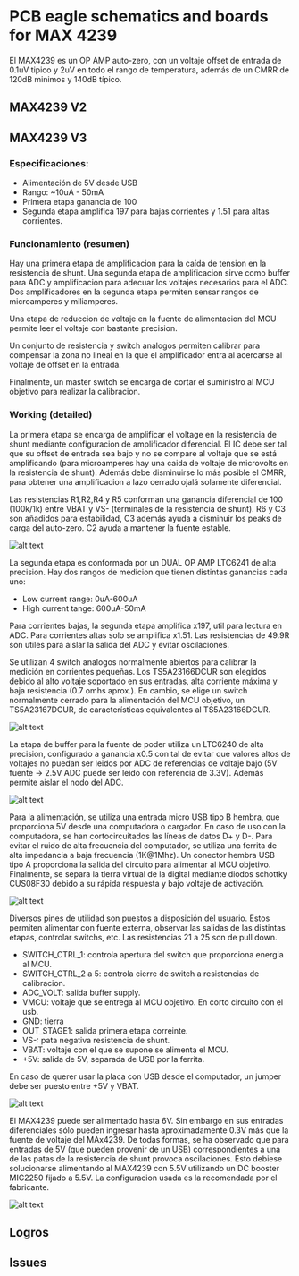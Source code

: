 # PCB eagle schematics and boards for MAX 4239

El MAX4239 es un OP AMP auto-zero, con un voltaje offset de entrada de 0.1uV tipico y 2uV en todo el rango de temperatura, además de un CMRR de  120dB minimos y 140dB típico.

## MAX4239 V2

## MAX4239 V3

### Especificaciones:
- Alimentación de 5V desde USB
- Rango: ~10uA - 50mA
- Primera etapa ganancia de 100
- Segunda etapa amplifica 197 para bajas corrientes y 1.51 para altas corrientes.

### Funcionamiento (resumen)

Hay una primera etapa de amplificacion para la caída de tension en la resistencia de shunt. Una segunda etapa de amplificacion sirve como buffer para ADC y amplificacion para adecuar los voltajes necesarios para el ADC. Dos amplificadores en la segunda etapa permiten sensar rangos de microamperes y miliamperes.

Una etapa de reduccion de voltaje en la fuente de alimentacion del MCU permite leer el voltaje con bastante precision.

Un conjunto de resistencia y switch analogos permiten calibrar para compensar la zona no lineal en la que el amplificador entra al acercarse al voltaje de offset en la entrada.

Finalmente, un master switch se encarga de cortar el suministro al MCU objetivo para realizar la calibracion.

### Working (detailed)

La primera etapa se encarga de amplificar el voltage en la resistencia de shunt mediante configuracion de amplificador diferencial. El IC debe ser tal que su offset de entrada sea bajo y no se compare al voltaje que se está amplificando (para microamperes hay una caida de voltaje de microvolts en la resistencia de shunt). Además debe disminuirse lo más posible el CMRR, para obtener una amplificacion a lazo cerrado ojalá solamente diferencial.

Las resistencias R1,R2,R4 y R5 conforman una ganancia diferencial de 100 (100k/1k) entre VBAT y VS- (terminales de la resistencia de shunt). R6 y C3 son añadidos para estabilidad, C3 además ayuda a disminuir los peaks de carga del auto-zero. C2 ayuda a mantener la fuente estable.

![alt text](https://github.com/jpfutalef/Current-Measurement-Board/blob/master/boards/PCB/MAX4239/Images/IM2.png)

La segunda etapa es conformada por un DUAL OP AMP LTC6241 de alta precision. Hay dos rangos de medicion que tienen distintas ganancias cada uno:
- Low current range: 0uA-600uA
- High current tange: 600uA-50mA

Para corrientes bajas, la segunda etapa amplifica x197, util para lectura en ADC. Para corrientes altas solo se amplifica x1.51. Las resistencias de 49.9R son utiles para aislar la salida del ADC y evitar oscilaciones.

Se utilizan 4 switch analogos normalmente abiertos para calibrar la medición en corrientes pequeñas. Los TS5A23166DCUR son elegidos debido al alto voltaje soportado en sus entradas, alta corriente máxima y baja resistencia (0.7 omhs aprox.). En cambio, se elige un switch normalmente cerrado para la alimentación del MCU objetivo, un TS5A23167DCUR, de características equivalentes al TS5A23166DCUR.

![alt text](https://github.com/jpfutalef/Current-Measurement-Board/blob/master/boards/PCB/MAX4239/Images/IM1.png)

La etapa de buffer para la fuente de poder utiliza un LTC6240 de alta precision, configurado a ganancia x0.5 con tal de evitar que valores altos de voltajes no puedan ser leidos por ADC de referencias de voltaje bajo (5V fuente -> 2.5V ADC puede ser leido con referencia de 3.3V). Además permite aislar el nodo del ADC.

![alt text](https://github.com/jpfutalef/Current-Measurement-Board/blob/master/boards/PCB/MAX4239/Images/IM3.png)

Para la alimentación, se utiliza una entrada micro USB tipo B hembra, que proporciona 5V desde una computadora o cargador. En caso de uso con la computadora, se han cortocircuitados las líneas de datos D+ y D-. Para evitar el ruido de alta frecuencia del computador, se utiliza una ferrita de alta impedancia a baja frecuencia (1K@1Mhz). Un conector hembra USB tipo A proporciona la salida del circuito para alimentar al MCU objetivo. Finalmente, se separa la tierra virtual de la digital mediante diodos schottky CUS08F30 debido a su rápida respuesta y bajo voltaje de activación.

![alt text](https://github.com/jpfutalef/Current-Measurement-Board/blob/master/boards/PCB/MAX4239/Images/IM6.png)

Diversos pines de utilidad son puestos a disposición del usuario. Estos permiten alimentar con fuente externa, observar las salidas de las distintas etapas, controlar switchs, etc. Las resistencias 21 a 25 son de pull down.

- SWITCH_CTRL_1: controla apertura del switch que proporciona energia al MCU.
- SWITCH_CTRL_2 a 5: controla cierre de switch a resistencias de calibracion.
- ADC_VOLT: salida buffer supply.
- VMCU: voltaje que se entrega al MCU objetivo. En corto circuito con el usb.
- GND: tierra
- OUT_STAGE1: salida primera etapa correinte.
- VS-: pata negativa resistencia de shunt.
- VBAT: voltaje con el que se supone se alimenta el MCU.
- +5V: salida de 5V, separada de USB por la ferrita.

En caso de querer usar la placa con USB desde el computador, un jumper debe ser puesto entre +5V y VBAT.


![alt text](https://github.com/jpfutalef/Current-Measurement-Board/blob/master/boards/PCB/MAX4239/Images/IM7.png)

El MAX4239 puede ser alimentado hasta 6V. Sin embargo en sus entradas diferenciales sólo pueden ingresar hasta aproximadamente 0.3V más que la fuente de voltaje del MAx4239. De todas formas, se ha observado que para entradas de 5V (que pueden provenir de un USB) correspondientes a una de las patas de la resistencia de shunt provoca oscilaciones. Esto debiese solucionarse alimentando al MAX4239 con 5.5V utilizando un DC booster MIC2250 fijado a 5.5V. La configuracion usada es la recomendada por el fabricante.

![alt text](https://github.com/jpfutalef/Current-Measurement-Board/blob/master/boards/PCB/MAX4239/Images/IM3.png)

## Logros

## Issues
